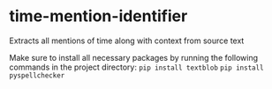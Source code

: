 # time-mention-identifier

Extracts all mentions of time along with context from source text

Make sure to install all necessary packages by running the following commands in the project directory: 
  `pip install textblob`
  `pip install pyspellchecker`
